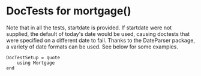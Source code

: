 # DocTests for mortgage()

Note that in all the tests, startdate is provided. If startdate were not supplied, the default of today's date would be used, causing doctests that were specified on a different date to fail. Thanks to the DateParser package, a variety of date formats can be used. See below for some examples.

```@meta
DocTestSetup = quote
    using Mortgage
end
```
